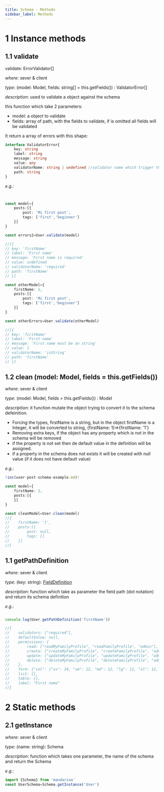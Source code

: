 ```yaml
---
title: Schema - Methods
sidebar_label: Methods
---
```


# 1 Instance methods
    
## 1.1 validate
    
validate: ErrorValidator[]

*where*: sever & client

*type*: (model: Model, fields: string[]     = this.getFields()) : ValidatorError[]

*description*: used to validate a object against the schema

this function which take 2 parameters:

- model: a object to validate
- fields: array of path, with the fields to validate, if is omitted all fields will be validated

It return a array of errors with this shape:

```typescript jsx
interface ValidatorError{
    key: string 
    label: string
    message: string
    value: any
    validatorName: string | undefined //validator name which trigger the error
    path: string
}
```

*e.g.*:
```typescript jsx


const model={
    posts:[{
        post: 'Mi first post',
        tags: ['first','beginner']
    }]
}

const errors2=User.validate(model) 

//[{
// key: 'firstName' 
// label: 'First name'
// message: 'First name is required'
// value: undefined
// validatorName: 'required' 
// path: 'firstName'
// }]

const otherModel={
    firstName: 1,
    posts:[{
        post: 'Mi first post',
        tags: ['first','beginner']
    }]
}

const otherErrors=User.validate(otherModel) 

//[{
// key: 'firstName' 
// label: 'First name'
// message: 'First name must be an string'
// value: 1
// validatorName: 'isString' 
// path: 'firstName'
// }]
```

## 1.2 clean (model: Model, fields = this.getFields()) 

*where*: sever & client

*type*: (model: Model, fields = this.getFields())  : Model

*description*: it function mutate the object trying to convert it to the schema defeinition.

- Forcing the types, firstName is a string, but in the object firstName is a Integer, it will be converted to string, {firstName: 1}=>{firstName: '1'} 
- Removing extra keys, if the object has any property which is not in the schema will be removed
- if the property is not set then de default value in the definition will be assigned.
- if a property in the schema does not exists it will be created with null value (if it does not have default value)

*e.g.*:
```typescript jsx
!inc(user-post-schema-example.md)!

const model={
    firstName: 1,
    posts:[{
    }]
}

const cleanModel=User.clean(model)
//{
//    firstName: '1',
//    posts:[{
//        post: null,
//        tags: []
//    }]
//}
```
    
## 1.1 getPathDefinition


*where*: sever & client

*type*: (key: string): [FieldDefinition](schema-constructor#fieldDefinition) 

*description*: function which take as parameter the field path (dot notation) and return its schema definition

*e.g.*:
```typescript jsx

console.log(User.getPathDefinition('firstName'))

//{
//    validators: ["required"],
//    defaultValue: null,
//    permissions: {
//        read: ["readMyFamilyProfile", "readFamilyProfile", "admin"],
//        create: ["createMyFamilyProfile", "createFamilyProfile", "admin"],
//        update: ["updateMyFamilyProfile", "updateFamilyProfile", "admin"],
//        delete: ["deleteMyFamilyProfile", "deleteFamilyProfile", "admin"]
//    },
//    form: {"col": {"xs": 24, "sm": 12, "md": 12, "lg": 12, "xl": 12, "xxl": 12}},
//    list: {},
//    table: {},
//    label: "First name"
//}
````

    
# 2 Static methods 

## 2.1 getInstance

*where*: sever & client

*type*: (name: string): Schema

*description*: function which takes one parameter, the name of the schema and return the Schema

*e.g.*:

```typescript jsx
import {Schema} from 'mandarina'
const UserSchema=Schema.getInstance('User')
```